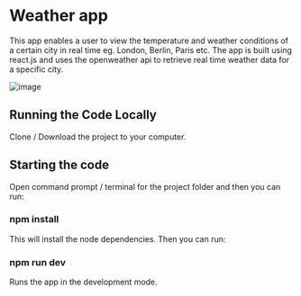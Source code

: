 # Weather app

This app enables a user to view the temperature and weather conditions of a certain city in real time eg. London, Berlin, Paris etc. The app is built using react.js and uses the openweather api to retrieve real time weather data for a specific city. 

![image](https://github.com/johnnyd81/weather-app/assets/95863021/947e8fef-5caf-4e41-9bf8-4737f3da124e)

## Running the Code Locally
Clone / Download the project to your computer.

## Starting the code
Open command prompt / terminal for the project folder and then you can run:

### npm install
This will install the node dependencies. Then you can run:

### npm run dev
Runs the app in the development mode.




